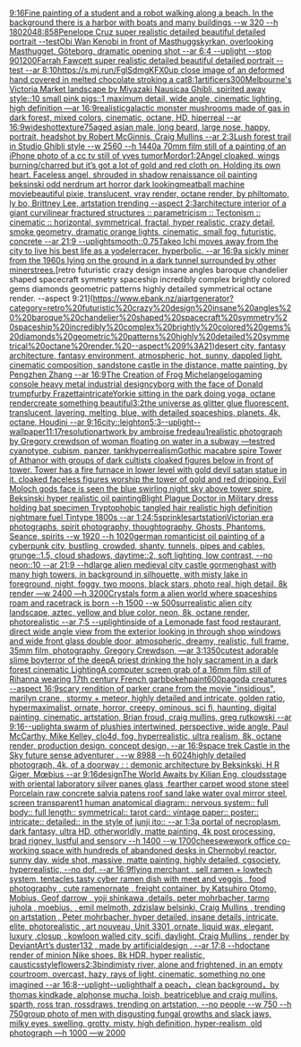 [9:16](https://www.ebank.nz/aiartgenerator?category=9%3A16)[Fine painting of a student and a robot walking along a beach. In the background there is a harbor with boats and many buildings --w 320 --h 180](https://www.ebank.nz/aiartgenerator?category=Fine%20painting%20of%20a%20student%20and%20a%20robot%20walking%20along%20a%20beach.%20In%20the%20background%20there%20is%20a%20harbor%20with%20boats%20and%20many%20buildings%20--w%20320%20--h%20180)[2048:858](https://www.ebank.nz/aiartgenerator?category=2048%3A858)[Penelope Cruz super realistic detailed beautiful detailed portrait --test](https://www.ebank.nz/aiartgenerator?category=Penelope%20Cruz%20super%20realistic%20detailed%20beautiful%20detailed%20portrait%20--test)[Obi Wan Kenobi in front of Masthuggskyrkan, overlooking Masthugget, Göteborg, dramatic opening shot --ar 6:4 --uplight --stop 90](https://www.ebank.nz/aiartgenerator?category=Obi%20Wan%20Kenobi%20in%20front%20of%20Masthuggskyrkan%2C%20overlooking%20Masthugget%2C%20G%C3%B6teborg%2C%20dramatic%20opening%20shot%20--ar%206%3A4%20--uplight%20--stop%2090)[1200](https://www.ebank.nz/aiartgenerator?category=1200)[Farrah Fawcett super realistic detailed beautiful detailed portrait --test --ar 8:10](https://www.ebank.nz/aiartgenerator?category=Farrah%20Fawcett%20super%20realistic%20detailed%20beautiful%20detailed%20portrait%20--test%20--ar%208%3A10)[<https://s.mj.run/FglSdmgKFX0>](https://www.ebank.nz/aiartgenerator?category=%3Chttps%3A//s.mj.run/FglSdmgKFX0%3E)[up close image of an deformed hand covered in melted chocolate stroking a cat](https://www.ebank.nz/aiartgenerator?category=up%20close%20image%20of%20an%20deformed%20hand%20covered%20in%20melted%20chocolate%20stroking%20a%20cat)[8:1](https://www.ebank.nz/aiartgenerator?category=8%3A1)[artificers](https://www.ebank.nz/aiartgenerator?category=artificers)[300](https://www.ebank.nz/aiartgenerator?category=300)[Melbourne's Victoria Market landscape by Miyazaki Nausicaa Ghibli, spirited away style::10 small pink pigs::1 maximum detail, wide angle, cinematic lighting, high definition —ar 16:9](https://www.ebank.nz/aiartgenerator?category=Melbourne%27s%20Victoria%20Market%20landscape%20by%20Miyazaki%20Nausicaa%20Ghibli%2C%20spirited%20away%20style%3A%3A10%20small%20pink%20pigs%3A%3A1%20maximum%20detail%2C%20wide%20angle%2C%20cinematic%20lighting%2C%20high%20definition%20%E2%80%94ar%2016%3A9)[realistic](https://www.ebank.nz/aiartgenerator?category=realistic)[galactic monster mushrooms made of gas in dark forest, mixed colors, cinematic, octane, HD, hiperreal --ar 16:9](https://www.ebank.nz/aiartgenerator?category=galactic%20monster%20mushrooms%20made%20of%20gas%20in%20dark%20forest%2C%20mixed%20colors%2C%20cinematic%2C%20octane%2C%20HD%2C%20hiperreal%20--ar%2016%3A9)[wideshot](https://www.ebank.nz/aiartgenerator?category=wideshot)[texture](https://www.ebank.nz/aiartgenerator?category=texture)[75](https://www.ebank.nz/aiartgenerator?category=75)[aged asian male, long beard, large nose, happy, portrait, headshot by Robert McGinnis, Craig Mullins --ar 2:3](https://www.ebank.nz/aiartgenerator?category=aged%20asian%20male%2C%20long%20beard%2C%20large%20nose%2C%20happy%2C%20portrait%2C%20headshot%20by%20Robert%20McGinnis%2C%20Craig%20Mullins%20--ar%202%3A3)[Lush forest trail in Studio Ghibli style  --w 2560 --h 1440](https://www.ebank.nz/aiartgenerator?category=Lush%20forest%20trail%20in%20Studio%20Ghibli%20style%20%20--w%202560%20--h%201440)[a 70mm film still of a painting of an iPhone photo of a cc tv still of yves tumor](https://www.ebank.nz/aiartgenerator?category=a%2070mm%20film%20still%20of%20a%20painting%20of%20an%20iPhone%20photo%20of%20a%20cc%20tv%20still%20of%20yves%20tumor)[Mordor](https://www.ebank.nz/aiartgenerator?category=Mordor)[1:2](https://www.ebank.nz/aiartgenerator?category=1%3A2)[Angel cloaked, wings burning/charred but it’s got a lot of gold and red cloth on. Holding its own heart.  Faceless angel, shrouded in shadow renaissance oil painting beksinski odd nerdrum art horror dark looking](https://www.ebank.nz/aiartgenerator?category=Angel%20cloaked%2C%20wings%20burning/charred%20but%20it%E2%80%99s%20got%20a%20lot%20of%20gold%20and%20red%20cloth%20on.%20Holding%20its%20own%20heart.%20%20Faceless%20angel%2C%20shrouded%20in%20shadow%20renaissance%20oil%20painting%20beksinski%20odd%20nerdrum%20art%20horror%20dark%20looking)[meatball machine movie](https://www.ebank.nz/aiartgenerator?category=meatball%20machine%20movie)[beautiful pixie, translucent, vray render, octane render, by philtomato, ly bo, Brittney Lee, artstation trending --aspect 2:3](https://www.ebank.nz/aiartgenerator?category=beautiful%20pixie%2C%20translucent%2C%20vray%20render%2C%20octane%20render%2C%20by%20philtomato%2C%20ly%20bo%2C%20Brittney%20Lee%2C%20artstation%20trending%20--aspect%202%3A3)[architecture interior of a giant curvilinear fractured structures :: parametricism :: Tectonism  :: cinematic :: horizontal, symmetrical, fractal, hyper realistic, crazy detail, smoke geometry, dramatic orange lights, cinematic, small fog, futuristic, concrete --ar 21:9 --uplight](https://www.ebank.nz/aiartgenerator?category=architecture%20interior%20of%20a%20giant%20curvilinear%20fractured%20structures%20%3A%3A%20parametricism%20%3A%3A%20Tectonism%20%20%3A%3A%20cinematic%20%3A%3A%20horizontal%2C%20symmetrical%2C%20fractal%2C%20hyper%20realistic%2C%20crazy%20detail%2C%20smoke%20geometry%2C%20dramatic%20orange%20lights%2C%20cinematic%2C%20small%20fog%2C%20futuristic%2C%20concrete%20--ar%2021%3A9%20--uplight)[smooth](https://www.ebank.nz/aiartgenerator?category=smooth)[::0.75](https://www.ebank.nz/aiartgenerator?category=%3A%3A0.75)[Takeo Ichi moves away from the city to live his best life as a yodeler](https://www.ebank.nz/aiartgenerator?category=Takeo%20Ichi%20moves%20away%20from%20the%20city%20to%20live%20his%20best%20life%20as%20a%20yodeler)[racer.  hyperbolic.  --ar 16:9](https://www.ebank.nz/aiartgenerator?category=racer.%20%20hyperbolic.%20%20--ar%2016%3A9)[a sickly miner from the 1960s lying on the ground in a dark tunnel surrounded by other miners](https://www.ebank.nz/aiartgenerator?category=a%20sickly%20miner%20from%20the%201960s%20lying%20on%20the%20ground%20in%20a%20dark%20tunnel%20surrounded%20by%20other%20miners)[trees.](https://www.ebank.nz/aiartgenerator?category=trees.)[retro futuristic crazy design insane angles  baroque chandelier shaped spacecraft symmetry spaceship incredibly complex brightly colored gems diamonds geometric patterns highly detailed symmetrical octane render. --aspect 9:21](https://www.ebank.nz/aiartgenerator?category=retro%20futuristic%20crazy%20design%20insane%20angles%20%20baroque%20chandelier%20shaped%20spacecraft%20symmetry%20spaceship%20incredibly%20complex%20brightly%20colored%20gems%20diamonds%20geometric%20patterns%20highly%20detailed%20symmetrical%20octane%20render.%20--aspect%209%3A21)[desert city, fantasy architecture, fantasy environment, atmospheric, hot, sunny, dappled light. cinematic composition, sandstone castle in the distance, matte painting, by Pengzhen Zhang --ar 16:9](https://www.ebank.nz/aiartgenerator?category=desert%20city%2C%20fantasy%20architecture%2C%20fantasy%20environment%2C%20atmospheric%2C%20hot%2C%20sunny%2C%20dappled%20light.%20cinematic%20composition%2C%20sandstone%20castle%20in%20the%20distance%2C%20matte%20painting%2C%20by%20Pengzhen%20Zhang%20--ar%2016%3A9)[The Creation of Frog Michelangelo](https://www.ebank.nz/aiartgenerator?category=The%20Creation%20of%20Frog%20Michelangelo)[gaming console heavy metal industrial design](https://www.ebank.nz/aiartgenerator?category=gaming%20console%20heavy%20metal%20industrial%20design)[cyborg with the face of Donald trump](https://www.ebank.nz/aiartgenerator?category=cyborg%20with%20the%20face%20of%20Donald%20trump)[furby Frazetta](https://www.ebank.nz/aiartgenerator?category=furby%20Frazetta)[intricate](https://www.ebank.nz/aiartgenerator?category=intricate)[Yorkie sitting in the park doing yoga, octane render](https://www.ebank.nz/aiartgenerator?category=Yorkie%20sitting%20in%20the%20park%20doing%20yoga%2C%20octane%20render)[create something beautiful](https://www.ebank.nz/aiartgenerator?category=create%20something%20beautiful)[3:2](https://www.ebank.nz/aiartgenerator?category=3%3A2)[the universe as glitter glue fluorescent, translucent, layering, melting, blue, with detailed spaceships, planets, 4k, octane, Houdini --ar 9:16](https://www.ebank.nz/aiartgenerator?category=the%20universe%20as%20glitter%20glue%20fluorescent%2C%20translucent%2C%20layering%2C%20melting%2C%20blue%2C%20with%20detailed%20spaceships%2C%20planets%2C%204k%2C%20octane%2C%20Houdini%20--ar%209%3A16)[city::](https://www.ebank.nz/aiartgenerator?category=city%3A%3A)[leighton](https://www.ebank.nz/aiartgenerator?category=leighton)[5:3](https://www.ebank.nz/aiartgenerator?category=5%3A3)[--uplight](https://www.ebank.nz/aiartgenerator?category=--uplight)[--wallpaper](https://www.ebank.nz/aiartgenerator?category=--wallpaper)[11:17](https://www.ebank.nz/aiartgenerator?category=11%3A17)[resolution](https://www.ebank.nz/aiartgenerator?category=resolution)[artwork by ambroise fredeau](https://www.ebank.nz/aiartgenerator?category=artwork%20by%20ambroise%20fredeau)[1](https://www.ebank.nz/aiartgenerator?category=1)[realistic photograph by Gregory crewdson of woman floating on water in a subway —test](https://www.ebank.nz/aiartgenerator?category=realistic%20photograph%20by%20Gregory%20crewdson%20of%20woman%20floating%20on%20water%20in%20a%20subway%20%E2%80%94test)[red cyanotype, cubism, panzer, tank](https://www.ebank.nz/aiartgenerator?category=red%20cyanotype%2C%20cubism%2C%20panzer%2C%20tank)[hyperrealism](https://www.ebank.nz/aiartgenerator?category=hyperrealism)[Gothic macabre spire Tower of Athanor with groups of dark cultists cloaked figures below in front of tower. Tower has a fire furnace in lower level with gold devil satan statue in it. cloaked faceless figures worship the tower of gold and red dripping. Evil Moloch gods face is seen the blue swirling night sky above tower spire. Beksinski hyper realistic oil painting](https://www.ebank.nz/aiartgenerator?category=Gothic%20macabre%20spire%20Tower%20of%20Athanor%20with%20groups%20of%20dark%20cultists%20cloaked%20figures%20below%20in%20front%20of%20tower.%20Tower%20has%20a%20fire%20furnace%20in%20lower%20level%20with%20gold%20devil%20satan%20statue%20in%20it.%20cloaked%20faceless%20figures%20worship%20the%20tower%20of%20gold%20and%20red%20dripping.%20Evil%20Moloch%20gods%20face%20is%20seen%20the%20blue%20swirling%20night%20sky%20above%20tower%20spire.%20Beksinski%20hyper%20realistic%20oil%20painting)[Blight Plague Doctor in Military dress holding bat specimen Tryptophobic tangled hair realistic high definition nightmare fuel Tintype 1800s --ar 1:2](https://www.ebank.nz/aiartgenerator?category=Blight%20Plague%20Doctor%20in%20Military%20dress%20holding%20bat%20specimen%20Tryptophobic%20tangled%20hair%20realistic%20high%20definition%20nightmare%20fuel%20Tintype%201800s%20--ar%201%3A2)[4:5](https://www.ebank.nz/aiartgenerator?category=4%3A5)[sprinkles](https://www.ebank.nz/aiartgenerator?category=sprinkles)[artstation](https://www.ebank.nz/aiartgenerator?category=artstation)[Victorian era photographs, spirit photography, thoughtography, Ghosts, Phantoms, Seance, spirits --w 1920 --h 1020](https://www.ebank.nz/aiartgenerator?category=Victorian%20era%20photographs%2C%20spirit%20photography%2C%20thoughtography%2C%20Ghosts%2C%20Phantoms%2C%20Seance%2C%20spirits%20--w%201920%20--h%201020)[german romanticist oil painting of a cyberpunk city, bustling, crowded, shanty, tunnels, pipes and cables, grunge::1.5, cloud shadows, daytime::2, soft lighting, low contrast, --no neon::10 --ar 21:9 --hd](https://www.ebank.nz/aiartgenerator?category=german%20romanticist%20oil%20painting%20of%20a%20cyberpunk%20city%2C%20bustling%2C%20crowded%2C%20shanty%2C%20tunnels%2C%20pipes%20and%20cables%2C%20grunge%3A%3A1.5%2C%20cloud%20shadows%2C%20daytime%3A%3A2%2C%20soft%20lighting%2C%20low%20contrast%2C%20--no%20neon%3A%3A10%20--ar%2021%3A9%20--hd)[large alien medieval city castle gormenghast with many high towers, in background in silhouette, with misty lake in foreground, night, foggy, two moons, black stars, photo real, high detail, 8k render —w 2400 —h 3200](https://www.ebank.nz/aiartgenerator?category=large%20alien%20medieval%20city%20castle%20gormenghast%20with%20many%20high%20towers%2C%20in%20background%20in%20silhouette%2C%20with%20misty%20lake%20in%20foreground%2C%20night%2C%20foggy%2C%20two%20moons%2C%20black%20stars%2C%20photo%20real%2C%20high%20detail%2C%208k%20render%20%E2%80%94w%202400%20%E2%80%94h%203200)[Crystals  form a alien world where spaceships roam and racetrack is born --h 1500 --w 500](https://www.ebank.nz/aiartgenerator?category=Crystals%20%20form%20a%20alien%20world%20where%20spaceships%20roam%20and%20racetrack%20is%20born%20--h%201500%20--w%20500)[surrealistic alien city landscape, aztec, yellow and blue color, neon, 8k, octane render, photorealistic --ar 7:5 --uplight](https://www.ebank.nz/aiartgenerator?category=surrealistic%20alien%20city%20landscape%2C%20aztec%2C%20yellow%20and%20blue%20color%2C%20neon%2C%208k%2C%20octane%20render%2C%20photorealistic%20--ar%207%3A5%20--uplight)[inside of a Lemonade fast food restaurant, direct wide angle view from the exterior looking in through shop windows and wide front glass double door, atmospheric, dreamy, realistic, full frame, 35mm film, photography, Gregory Crewdson, —ar 3:1](https://www.ebank.nz/aiartgenerator?category=inside%20of%20a%20Lemonade%20fast%20food%20restaurant%2C%20direct%20wide%20angle%20view%20from%20the%20exterior%20looking%20in%20through%20shop%20windows%20and%20wide%20front%20glass%20double%20door%2C%20atmospheric%2C%20dreamy%2C%20realistic%2C%20full%20frame%2C%2035mm%20film%2C%20photography%2C%20Gregory%20Crewdson%2C%20%E2%80%94ar%203%3A1)[350](https://www.ebank.nz/aiartgenerator?category=350)[cutest adorable slime boy](https://www.ebank.nz/aiartgenerator?category=cutest%20adorable%20slime%20boy)[terror of the deep](https://www.ebank.nz/aiartgenerator?category=terror%20of%20the%20deep)[A priest drinking the holy sacrament in a dark forest cinematic Lighting](https://www.ebank.nz/aiartgenerator?category=A%20priest%20drinking%20the%20holy%20sacrament%20in%20a%20dark%20forest%20cinematic%20Lighting)[A computer screen grab of a 16mm film still of Rihanna wearing 17th century French garb](https://www.ebank.nz/aiartgenerator?category=A%20computer%20screen%20grab%20of%20a%2016mm%20film%20still%20of%20Rihanna%20wearing%2017th%20century%20French%20garb)[](https://www.ebank.nz/aiartgenerator?category=)[bokeh](https://www.ebank.nz/aiartgenerator?category=bokeh)[paint](https://www.ebank.nz/aiartgenerator?category=paint)[600](https://www.ebank.nz/aiartgenerator?category=600)[pagoda creatures --aspect 16:9](https://www.ebank.nz/aiartgenerator?category=pagoda%20creatures%20--aspect%2016%3A9)[scary rendition of parker crane from the movie "insidious", marilyn crane,, stormy + meteor, highly detailed and intricate, golden ratio, hypermaximalist, ornate, horror, creepy, ominous, sci fi, haunting, digital painting, cinematic, artstation, Brian froud, craig mullins, greg rutkowski --ar 9:16](https://www.ebank.nz/aiartgenerator?category=scary%20rendition%20of%20parker%20crane%20from%20the%20movie%20%22insidious%22%2C%20marilyn%20crane%2C%2C%20stormy%20%2B%20meteor%2C%20highly%20detailed%20and%20intricate%2C%20golden%20ratio%2C%20hypermaximalist%2C%20ornate%2C%20horror%2C%20creepy%2C%20ominous%2C%20sci%20fi%2C%20haunting%2C%20digital%20painting%2C%20cinematic%2C%20artstation%2C%20Brian%20froud%2C%20craig%20mullins%2C%20greg%20rutkowski%20--ar%209%3A16)[--uplight](https://www.ebank.nz/aiartgenerator?category=--uplight)[a swarm of plushies intertwined, perspective, wide angle, Paul McCarthy, Mike Kelley, clo4d, fog, hyperrealistic, ultra realism, 8k, octane render, production design, concept design, --ar 16:9](https://www.ebank.nz/aiartgenerator?category=a%20swarm%20of%20plushies%20intertwined%2C%20perspective%2C%20wide%20angle%2C%20Paul%20McCarthy%2C%20Mike%20Kelley%2C%20clo4d%2C%20fog%2C%20hyperrealistic%2C%20ultra%20realism%2C%208k%2C%20octane%20render%2C%20production%20design%2C%20concept%20design%2C%20--ar%2016%3A9)[space trek Castle in the Sky future sense adventurer . --w 8988 --h 6024](https://www.ebank.nz/aiartgenerator?category=space%20trek%20Castle%20in%20the%20Sky%20future%20sense%20adventurer%20.%20--w%208988%20--h%206024)[highly detailed photograph, 4k, of a doorway : : demonic architecture by Beksinkski, H R Giger, Mœbius --ar 9:16](https://www.ebank.nz/aiartgenerator?category=highly%20detailed%20photograph%2C%204k%2C%20of%20a%20doorway%20%3A%20%3A%20demonic%20architecture%20by%20Beksinkski%2C%20H%20R%20Giger%2C%20M%C5%93bius%20--ar%209%3A16)[design](https://www.ebank.nz/aiartgenerator?category=design)[The World Awaits by Kilian Eng, clouds](https://www.ebank.nz/aiartgenerator?category=The%20World%20Awaits%20by%20Kilian%20Eng%2C%20clouds)[stage with oriental laboratory silver panes glass ,fearther carpet wood stone steel Porcelain raw concrete salvia patens roof sand lake water oval mirror steel, screen transparent](https://www.ebank.nz/aiartgenerator?category=stage%20with%20oriental%20laboratory%20silver%20panes%20glass%20%2Cfearther%20carpet%20wood%20stone%20steel%20Porcelain%20raw%20concrete%20salvia%20patens%20roof%20sand%20lake%20water%20oval%20mirror%20steel%2C%20screen%20transparent)[1 human anatomical diagram:: nervous system:: full body:: full length:: symmetrical:: tarot card:: vintage paper:: poster:: intricate:: detailed:: in the style of junji ito:: --ar 1:3](https://www.ebank.nz/aiartgenerator?category=1%20human%20anatomical%20diagram%3A%3A%20nervous%20system%3A%3A%20full%20body%3A%3A%20full%20length%3A%3A%20symmetrical%3A%3A%20tarot%20card%3A%3A%20vintage%20paper%3A%3A%20poster%3A%3A%20intricate%3A%3A%20detailed%3A%3A%20in%20the%20style%20of%20junji%20ito%3A%3A%20--ar%201%3A3)[a portal of necroplasm, dark fantasy, ultra HD, otherworldly, matte painting, 4k post processing, brad rigney, lustful and sensory --h 1400 --w 1700](https://www.ebank.nz/aiartgenerator?category=a%20portal%20of%20necroplasm%2C%20dark%20fantasy%2C%20ultra%20HD%2C%20otherworldly%2C%20matte%20painting%2C%204k%20post%20processing%2C%20brad%20rigney%2C%20lustful%20and%20sensory%20--h%201400%20--w%201700)[cheese](https://www.ebank.nz/aiartgenerator?category=cheese)[wework office co-working space with hundreds of abandoned desks in Chernobyl reactor, sunny day, wide shot, massive, matte painting, highly detailed, cgsociety, hyperrealistic, --no dof, --ar 16:9](https://www.ebank.nz/aiartgenerator?category=wework%20office%20co-working%20space%20with%20hundreds%20of%20abandoned%20desks%20in%20Chernobyl%20reactor%2C%20sunny%20day%2C%20wide%20shot%2C%20massive%2C%20matte%20painting%2C%20highly%20detailed%2C%20cgsociety%2C%20hyperrealistic%2C%20--no%20dof%2C%20--ar%2016%3A9)[flying merchant , sell ramen + lowtech system, tentacles,tasty cyber ramen dish with meet and veggis , food photography , cute ramenornate , freight container, by Katsuhiro Otomo, Mobius, Geof darrow , yoji shinkawa ,details, peter mohrbacher, tarmo juhola , moebius, , emil melmoth, zdzislaw belsinki, Craig Mullins , trending on artstation , Peter mohrbacher, hyper detailed, insane details, intricate, elite, photorealistic , art nouveau, Unit 3301 ,ornate, liquid wax, elegant, luxury ,closup , kowloon walled city, scifi, daylight, Craig Mullins , render by DeviantArt’s duster132 , made by artificialdesign ,  --ar 17:8 --hd](https://www.ebank.nz/aiartgenerator?category=flying%20merchant%20%2C%20sell%20ramen%20%2B%20lowtech%20system%2C%20tentacles%2Ctasty%20cyber%20ramen%20dish%20with%20meet%20and%20veggis%20%2C%20food%20photography%20%2C%20cute%20ramenornate%20%2C%20freight%20container%2C%20by%20Katsuhiro%20Otomo%2C%20Mobius%2C%20Geof%20darrow%20%2C%20yoji%20shinkawa%20%2Cdetails%2C%20peter%20mohrbacher%2C%20tarmo%20juhola%20%2C%20moebius%2C%20%2C%20emil%20melmoth%2C%20zdzislaw%20belsinki%2C%20Craig%20Mullins%20%2C%20trending%20on%20artstation%20%2C%20Peter%20mohrbacher%2C%20hyper%20detailed%2C%20insane%20details%2C%20intricate%2C%20elite%2C%20photorealistic%20%2C%20art%20nouveau%2C%20Unit%203301%20%2Cornate%2C%20liquid%20wax%2C%20elegant%2C%20luxury%20%2Cclosup%20%2C%20kowloon%20walled%20city%2C%20scifi%2C%20daylight%2C%20Craig%20Mullins%20%2C%20render%20by%20DeviantArt%E2%80%99s%20duster132%20%2C%20made%20by%20artificialdesign%20%2C%20%20--ar%2017%3A8%20--hd)[octane render of minion Nike shoes, 8k HDR, hyper realistic, caustics](https://www.ebank.nz/aiartgenerator?category=octane%20render%20of%20minion%20Nike%20shoes%2C%208k%20HDR%2C%20hyper%20realistic%2C%20caustics)[style](https://www.ebank.nz/aiartgenerator?category=style)[flowers](https://www.ebank.nz/aiartgenerator?category=flowers)[2:3](https://www.ebank.nz/aiartgenerator?category=2%3A3)[bindi](https://www.ebank.nz/aiartgenerator?category=bindi)[misty river, alone and frightened, in an empty courtroom, overcast, hazy, rays of light, cinematic, something no one imagined --ar 16:8](https://www.ebank.nz/aiartgenerator?category=misty%20river%2C%20alone%20and%20frightened%2C%20in%20an%20empty%20courtroom%2C%20overcast%2C%20hazy%2C%20rays%20of%20light%2C%20cinematic%2C%20something%20no%20one%20imagined%20--ar%2016%3A8)[--uplight](https://www.ebank.nz/aiartgenerator?category=--uplight)[--uplight](https://www.ebank.nz/aiartgenerator?category=--uplight)[half a peach，clean background，by thomas kindkade, alphonse mucha, loish, beatriceblue and craig mullins, sparth, ross tran, rossdraws, trending on artstation, --no people --w 750 --h 750](https://www.ebank.nz/aiartgenerator?category=half%20a%20peach%EF%BC%8Cclean%20background%EF%BC%8Cby%20thomas%20kindkade%2C%20alphonse%20mucha%2C%20loish%2C%20beatriceblue%20and%20craig%20mullins%2C%20sparth%2C%20ross%20tran%2C%20rossdraws%2C%20trending%20on%20artstation%2C%20--no%20people%20--w%20750%20--h%20750)[group photo of men with disgusting fungal growths and slack jaws, milky eyes, swelling, grotty, misty, high definition, hyper-realism, old photograph —h 1000 —w 2000](https://www.ebank.nz/aiartgenerator?category=group%20photo%20of%20men%20with%20disgusting%20fungal%20growths%20and%20slack%20jaws%2C%20milky%20eyes%2C%20swelling%2C%20grotty%2C%20misty%2C%20high%20definition%2C%20hyper-realism%2C%20old%20photograph%20%E2%80%94h%201000%20%E2%80%94w%202000)